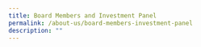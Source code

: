 ```yaml
---
title: Board Members and Investment Panel
permalink: /about-us/board-members-investment-panel
description: ""
---
```

